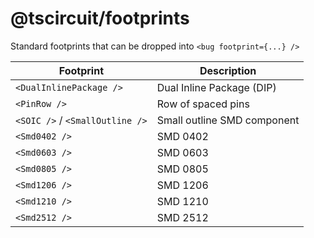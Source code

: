 # @tscircuit/footprints

Standard footprints that can be dropped into `<bug footprint={...} />`

| Footprint                       | Description                 |
| ------------------------------- | --------------------------- |
| `<DualInlinePackage />`         | Dual Inline Package (DIP)   |
| `<PinRow />`                    | Row of spaced pins          |
| `<SOIC />` / `<SmallOutline />` | Small outline SMD component |
| `<Smd0402 />`                   | SMD 0402                    |
| `<Smd0603 />`                   | SMD 0603                    |
| `<Smd0805 />`                   | SMD 0805                    |
| `<Smd1206 />`                   | SMD 1206                    |
| `<Smd1210 />`                   | SMD 1210                    |
| `<Smd2512 />`                   | SMD 2512                    |
